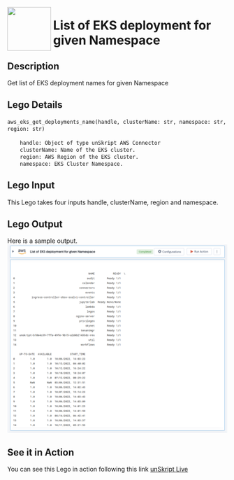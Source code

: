 [<img align="left" src="https://unskript.com/assets/favicon.png" width="100" height="100" style="padding-right: 5px">](https://unskript.com/assets/favicon.png) 
<h1>List of EKS deployment for given Namespace</h1>

## Description
Get list of EKS deployment names for given Namespace


## Lego Details

    aws_eks_get_deployments_name(handle, clusterName: str, namespace: str, region: str)

        handle: Object of type unSkript AWS Connector
        clusterName: Name of the EKS cluster.
        region: AWS Region of the EKS cluster. 
        namespace: EKS Cluster Namespace.

## Lego Input
This Lego takes four inputs handle, clusterName, region and namespace. 

## Lego Output
Here is a sample output.
<img src="./1.png">


## See it in Action

You can see this Lego in action following this link [unSkript Live](https://us.app.unskript.io)